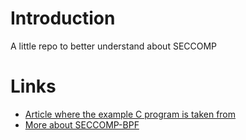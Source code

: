 # Introduction
A little repo to better understand about SECCOMP

# Links
* [Article where the example C program is taken from](https://blog.yadutaf.fr/2014/05/29/introduction-to-seccomp-bpf-linux-syscall-filter/)
* [More about SECCOMP-BPF](https://eigenstate.org/notes/seccomp)
